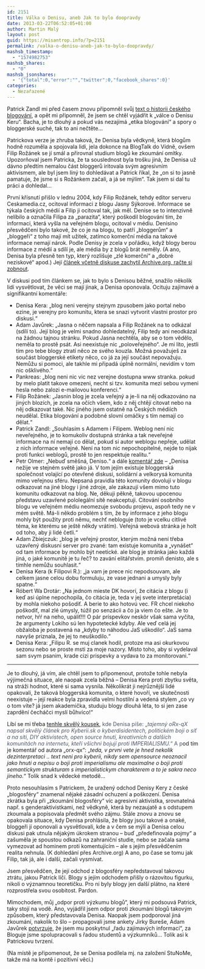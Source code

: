 ```yaml
---
id: 2151
title: Válka o Denisu, aneb Jak to bylo doopravdy
date: 2013-03-22T06:52:05+01:00
author: Martin Malý
layout: post
guid: https://misantrop.info/?p=2151
permalink: /valka-o-denisu-aneb-jak-to-bylo-doopravdy/
mashsb_timestamp:
  - "1574982753"
mashsb_shares:
  - "0"
mashsb_jsonshares:
  - '{"total":0,"error":"","twitter":0,"facebook_shares":0}'
categories:
  - Nezařazené
---
```

Patrick Zandl mi před časem znovu připomněl svůj [text o historii českého blogování](https://www.marigold.cz/item/zlata-era-weblogu-5-czech-blogwar-blogologie-a-spor-o-denisu-kerou), a opět mi připomněl, že jsem se chtěl vyjádřit k &#8222;válce o Denisu Keru&#8220;. Bacha, je to dlouhý a pokud vás nezajímá &#8222;etika blogování&#8220; a spory o bloggerské suché, tak to ani nečtěte&#8230;

<!--more-->

Patrickova verze je zhruba taková, že Denisa byla vědkyně, která blogům hodně rozuměla a spojovala lidi, jela dokonce na BlogTalk do Vídně, ovšem Filip Rožánek se jí smál a přirovnal studium blogů ke zkoumání omítky. Upozorňoval jsem Patricka, že ta souslednost byla trošku jiná, že Denisa už dávno předtím nemalou část bloggerů iritovala svým agresivním aktivismem, ale byl jsem líný to dohledávat a Patrick říkal, že &#8222;on si to jasně pamatuje, že jsme si s Rožánkem začali, a já se mýlím&#8220;. Tak jsem si dal tu práci a dohledal&#8230;

První křísnutí přišlo v lednu 2004, kdy Filip Rožánek, tehdy editor serveru Ceskamedia.cz, ocitoval informaci z blogu Jasny Sýkorové. Informace se týkala českých médií a Filip ji ocitoval tak, jak měl. Denise se to intenzivně nelíbilo a označila Filipa za &#8222;parazita&#8220;, který poškodil blogování tím, že informaci, která vyšla na veřejném blogu, ocitoval v médiu. Denisino přesvědčení bylo takové, že co je na blogu, to patří &#8222;bloggerům&#8220; a &#8222;bloggeři&#8220; z toho mají mít užitek, zatímco komerční média na takové informace nemají nárok. Podle Denisy je zcela v pořádku, když blogy berou informace z médií a sdílí je, ale média by z blogů brát neměly. (A ano, Denisa byla přesně ten typ, který rozlišuje &#8222;zlé komerční&#8220; a &#8222;dobré neziskové&#8220; apod.) Její [článek včetně diskuse zachytil Archive.org, račte si zobnout](https://web.archive.org/web/20050123090644/https://www.bloguje.cz/blogy/semestr2003/23393_item.php).

V diskusi pod tím článkem se, jak to bylo s Denisou běžné, snažilo několik lidí vysvětlovat, že věci se mají jinak, a Denisa oponovala. Ocituju zajímavé a signifikantní komentáře:

  * Denisa Kera: &#8222;blog neni verejny stejnym zpusobem jako portal nebo ezine, je verejny pro komunitu, ktera se snazi vytvorit vlastni prostor pro diskusi.&#8220;
  * Adam Javůrek: &#8222;Jasna o něčem napsala a Filip Rožánek na to odkázal (sdílí to). Její blog je velmi snadno dohledatelný, Filip tedy ani neodkázal na žádnou tajnou stránku. Pokud Jasna nechtěla, aby se o tom vědělo, neměla to prostě psát. Asi neexistuje nic &#8222;poloveřejného&#8220;. Je mi líto, jestli tím pro tebe blogy ztratí něco ze svého kouzla. Možná považuješ za součást bloggerské etikety něco, co já za její součást nepovažuju. Nemůžu si pomoci, ale takhle mi připadá úplně normální, nevidím v tom nic ošklivého.&#8220;
  * Pankreas: &#8222;blog neni nic vic nez verejne dostupna www stranka. pokud by melo platit takove omezeni, necht si tzv. komunita mezi sebou vymeni hesla nebo zalozi e-mailovou konferenci.&#8220;
  * Filip Rožánek: &#8222;Jasnin blog je zcela veřejný a je-li na něj odkazováno na jiných blozích, je zcela na očích všem, kdo z něj chtějí citovat nebo na něj odkazovat také. Nic jiného jsem ostatně na Českých médiích neudělal. Etika blogování a podobné slovní omáčky s tím nemají co dělat.&#8220;
  * Patrick Zandl: &#8222;Souhlasím s Adamem i Filipem. Weblog není nic neveřejného, je to komukoliv dostupná stránka a tak neveřejné informace na ní nemají co dělat, pokud si autor weblogu nepřeje, udělat z nich informace veřejné. Není na tom nic nepochopitelné, nejde to nijak proti funkci weblogů, prostě to jen respektuje realitu.&#8220;
  * Petr Olmer: &#8222;Nebuď směšná, Deniso.&#8220; a dále [komentář zde](https://web.archive.org/web/20080311114215/https://chinin.bloguje.cz/23504_item.php) &#8211; &#8222;Denisa nežije ve stejném světě jako já. V tom jejím existuje bloggerská společnost volající po otevřené diskusi, solidární a velkorysá komunita mimo veřejnou sféru. Nepsaná pravidla této komunity dovolují v blogu odkazovat na jiné blogy i jiné zdroje, ale zakazují všem mimo tuto komunitu odkazovat na blog. Ne, děkuji pěkně, takovou upocenou představu uzavřené pololegální sítě neakceptuji. Citování osobního blogu ve veřejném médiu neomezuje svobodu projevu, aspoň tedy ne v mém světě. Má-li někdo problém s tím, že by informace z jeho blogu mohly být použity proti němu, nechť nebloguje (toto je vcelku citlivé téma, ke kterému se ještě někdy vrátím). Veřejná webová stránka je holt od toho, aby ji lidé četli.&#8220;
  * Adam Zbiejczuk: &#8222;blog je veřejný prostor, kterým možná není třeba uzavřený diskusní server pro zvané: tam existuje komunita a &#8222;vynášet&#8220; od tam informace by mohlo být neetické. ale blog je stránka jako každá jiná, o jaké komunitě je tu řeč? to zavání elitářstvím. promiň denisto, ale s tímhle nemůžu souhlasit.&#8220;
  * Denisa Kera (k Filipovi R.): &#8222;ja vam je prece nic nepodsouvam, ale celkem jasne celou dobu formuluju, ze vase jednani a umysly byly spatne.&#8220;
  * Róbert Wa Drotár: &#8222;Na jednom mieste DK hovorí, že citácia z blogu (i keď asi úplne nepochopila, čo citácia je, teda v jej svete interpretácia) by mohla niekoho pošodiť. A berie to ako hotovú vec. FR chcel niekoho poškodiť, mal zlé úmysly, túžil po senzácii a čo ja viem čo ešte. Je to netvor, hŕŕ na neho, upáliť!!! O pár príspevkov neskôr však sama vyčíta, že argumenty Lokiho sú len hypotetecké kdyby. Ale veď celá jej obžaloba je postavená na &#8222;kdyby to náhodou JaS uškodilo&#8220;. JaS sama navyše priznala, že jej to neuškodilo.&#8220;
  * Denisa Kera: &#8222;Filipu R. se muj clanek hodil, protoze ma asi okurkovou sezonu nebo se proste msti za moje nazory. Misto toho, aby si vydelaval sam svym psanim, krade cizi prispevky a vydava to za monitorovani.&#8220;

* * *

Je to dlouhý, já vím, ale chtěl jsem to připomenout, protože tohle nebyla výjimečná situace, ale naopak zcela běžná &#8211; Denisa Kera proti zbytku světa, na stráži hodnot, které si sama vysnila. Několikrát ji nejrůznější lidé opakovali, že taková bloggerská komunita, o které hovoří, ve skutečnosti neexistuje &#8211; její reakce byla zpravidla velmi hostilní a vedená stylem &#8222;co vy o tom víte? já jsem akademička, studuju blogy dlouhá léta, to si jen zase zaprdění čecháčci myslí bůhvíco!&#8220;

Líbí se mi třeba [tenhle skvělý kousek](https://web.archive.org/web/20041020200103/https://semestr2003.bloguje.cz/28032_item.php), <span style="color: #4e5665;" data-reactid=".14e.1:3:1:$comment10152269565542496_10152269626647496:0.0.$right.0.$left.0.0.1:$comment-body.0.$end:0:$0:0">kde Denisa píše: </span><span style="color: #4e5665;" data-reactid=".14e.1:3:1:$comment10152269565542496_10152269626647496:0.0.$right.0.$left.0.0.1:$comment-body.0.$end:0:$2:0">&#8222;<em>tajemný oRx-qX napsal skvělý článek pro Kyberii.sk o kyberdisidentech, politickém boji o síť a na síti, DIY aktivistech, open source hnutí, kreativních a dalších komunitách na internetu, kteří všichni bojují proti IMPERIALISMU.</em>&#8220; A p</span>od tím je komentář od autora &#8222;orx-qx&#8220;: &#8222;_teda, v prvni vete je hned nekolik dezinterpretaci .. text neni pro kyberii, nikdy sem opensource neoznacil jako hnuti a nepisu o boji proti imperialismu ale maximalne o boji proti semantickym strukturam s imperialistickym charakterem a to je sakra neco jineho._&#8220; Tolik snad k vědecké metodě&#8230;

Proto nesouhlasím s Patrickem, že uražený odchod Denisy Kery z české &#8222;blogosféry&#8220; znamenal nějaké zásadní ochuzení a poškození. Denisa zkrátka byla při &#8222;zkoumání blogosféry&#8220; víc agresivní aktivistka, srovnatelná např. s genderaktivistkami, než vědkyně, která by nezaujatě a s odstupem zkoumala a popisovala předmět svého zájmu. Stále znovu a znovu se opakovala situace, kdy Denisa prohlásila, že blogy jsou takové a onaké, bloggeři jí oponovali a vysvětlovali, kde a v čem se mýlí a Denisa celou diskusi pak utnula nějakým úkrokem stranou &#8211; buď &#8222;předefinovala pojmy&#8220; a zašuměla je spoustou odkazů na zahraniční studie, nebo se začala sama vymezovat ad hominem proti komentujícím &#8211; ale s jejím přesvědčením realita nehnula. (K dohledání přes Archive.org) A ano, po čase se tomu jak Filip, tak já, ale i další, začali vysmívat.

Jsem přesvědčen, že její odchod z blogosféry nepředstavoval takovou ztrátu, jakou Patrick líčí. Blogy s jejím odchodem přišly o rázovitou figurku, nikoli o významnou teoretičku. Pro ni byly blogy jen další plátno, na které rozprostřela svou osobitost. Pardon.

Mimochodem, můj &#8222;odpor proti výzkumu blogů&#8220;, který mi podsouvá Patrick, taky stojí na vodě. Ano, vyjádřil jsem odpor proti zkoumání blogů takovým způsobem, který představovala Denisa. Naopak jsem podporoval jiná zkoumání, nakolik to šlo &#8211; propagovali jsme ankety Jirky Bureše, Adam Javůrek [potvrzuje](https://web.archive.org/web/20050130074921/https://www.bloguje.cz/blogy/semestr2003/54650_item.php), že jsem mu poskytnul &#8222;řadu zajímavých informací&#8220;, za Bloguje jsme spolupracovali s řadou studentů a výzkumníků&#8230; Tolik asi k Patrickovu tvrzení.

(Na místě je připomenout, že se Denisa podílela mj. na založení StuNoMe, takže má na kontě i pozitivní věci.)